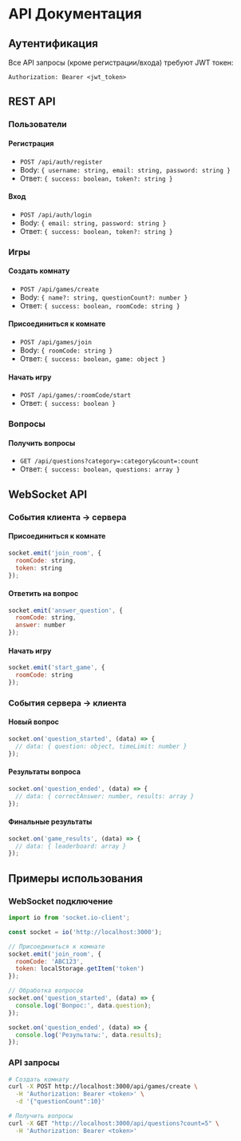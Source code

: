 # API Документация

## Аутентификация

Все API запросы (кроме регистрации/входа) требуют JWT токен:
```
Authorization: Bearer <jwt_token>
```

## REST API

### Пользователи

#### Регистрация
- `POST /api/auth/register`
- Body: `{ username: string, email: string, password: string }`
- Ответ: `{ success: boolean, token?: string }`

#### Вход
- `POST /api/auth/login`
- Body: `{ email: string, password: string }`
- Ответ: `{ success: boolean, token?: string }`

### Игры

#### Создать комнату
- `POST /api/games/create`
- Body: `{ name?: string, questionCount?: number }`
- Ответ: `{ success: boolean, roomCode: string }`

#### Присоединиться к комнате
- `POST /api/games/join`
- Body: `{ roomCode: string }`
- Ответ: `{ success: boolean, game: object }`

#### Начать игру
- `POST /api/games/:roomCode/start`
- Ответ: `{ success: boolean }`

### Вопросы

#### Получить вопросы
- `GET /api/questions?category=:category&count=:count`
- Ответ: `{ success: boolean, questions: array }`

## WebSocket API

### События клиента → сервера

#### Присоединиться к комнате
```javascript
socket.emit('join_room', {
  roomCode: string,
  token: string
});
```

#### Ответить на вопрос
```javascript
socket.emit('answer_question', {
  roomCode: string,
  answer: number
});
```

#### Начать игру
```javascript
socket.emit('start_game', {
  roomCode: string
});
```

### События сервера → клиента

#### Новый вопрос
```javascript
socket.on('question_started', (data) => {
  // data: { question: object, timeLimit: number }
});
```

#### Результаты вопроса
```javascript
socket.on('question_ended', (data) => {
  // data: { correctAnswer: number, results: array }
});
```

#### Финальные результаты
```javascript
socket.on('game_results', (data) => {
  // data: { leaderboard: array }
});
```

## Примеры использования

### WebSocket подключение
```javascript
import io from 'socket.io-client';

const socket = io('http://localhost:3000');

// Присоединиться к комнате
socket.emit('join_room', {
  roomCode: 'ABC123',
  token: localStorage.getItem('token')
});

// Обработка вопросов
socket.on('question_started', (data) => {
  console.log('Вопрос:', data.question);
});

socket.on('question_ended', (data) => {
  console.log('Результаты:', data.results);
});
```

### API запросы
```bash
# Создать комнату
curl -X POST http://localhost:3000/api/games/create \
  -H 'Authorization: Bearer <token>' \
  -d '{"questionCount":10}'

# Получить вопросы
curl -X GET "http://localhost:3000/api/questions?count=5" \
  -H 'Authorization: Bearer <token>'
```
